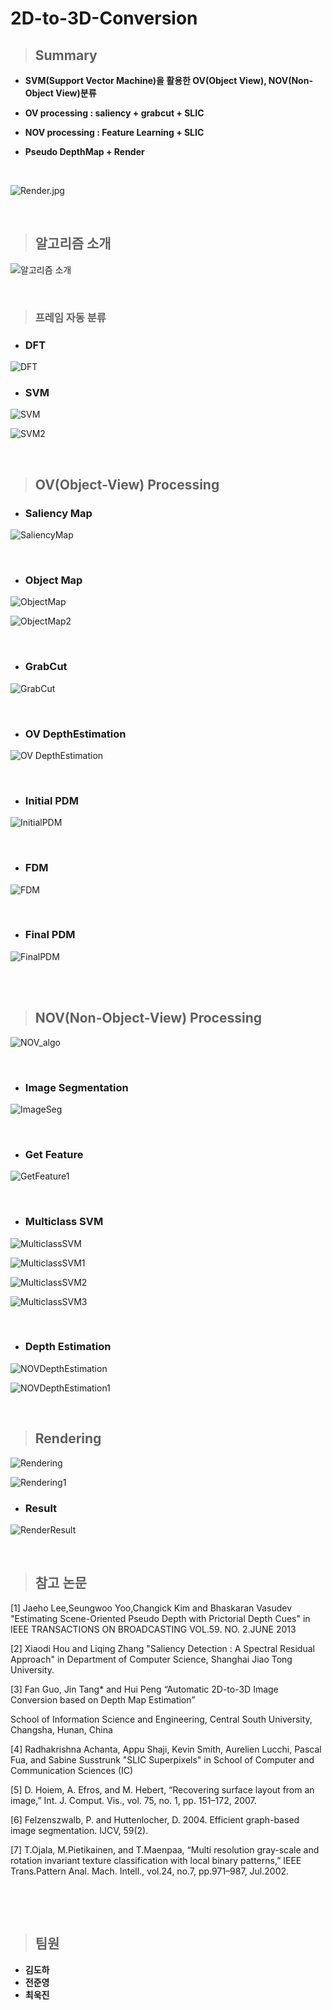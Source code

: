 # 2D-to-3D-Conversion

> ## Summary

* **SVM(Support Vector Machine)을 활용한 OV(Object View), NOV(Non-Object View)분류**

* **OV processing : saliency + grabcut + SLIC**

* **NOV processing : Feature Learning + SLIC**

* **Pseudo DepthMap + Render**



<br/>

![Render.jpg](imgs/Render.jpg)



<br/>

> ## 알고리즘 소개

![알고리즘 소개](imgs/Algorithm.JPG)

<br/>

> ### 프레임 자동 분류



* ### DFT



![DFT](imgs/DFT.JPG)



* ### SVM

![SVM](imgs/SVM.JPG)

![SVM2](imgs/SVM2.JPG)

<br/>

> ## OV(Object-View) Processing



* ### Saliency Map



![SaliencyMap](imgs/SaliencyMap.JPG)



<br/>



* ### Object Map

![ObjectMap](imgs/ObjectMap.JPG)

![ObjectMap2](imgs/ObjectMap2.JPG)

<br/>



- ### GrabCut

![GrabCut](imgs/GrabCut.JPG)



<br/>



- ### OV DepthEstimation

![OV DepthEstimation](imgs/OVDepthEstimation.JPG)

<br/>



- ### Initial PDM

![InitialPDM](imgs/InitialPDM.JPG)



<br/>



- ### FDM

![FDM](imgs/FDM.JPG)



<br/>



- ### Final PDM

![FinalPDM](imgs/FinalPDM.JPG)



<br/>

<br/>

> ## NOV(Non-Object-View) Processing



![NOV_algo](imgs/NOV_algo.JPG)

<br/>



- ### Image Segmentation

![ImageSeg](imgs/ImageSeg.JPG)

<br/>



- ### Get Feature

![GetFeature1](imgs/GetFeature1.JPG)

<br/>

- ### Multiclass SVM

![MulticlassSVM](imgs/MulticlassSVM.JPG)

![MulticlassSVM1](imgs/MulticlassSVM1.JPG)

![MulticlassSVM2](imgs/MulticlassSVM2.JPG)

![MulticlassSVM3](imgs/MulticlassSVM3.JPG)



<br/>



- ### Depth Estimation

![NOVDepthEstimation](imgs/NOVDepthEstimation.JPG)

![NOVDepthEstimation1](imgs/NOVDepthEstimation1.JPG)



<br/>

> ## Rendering

![Rendering](imgs/Rendering.JPG)

![Rendering1](imgs/Rendering1.JPG)

- ### Result

![RenderResult](imgs/RenderResult.JPG)



<br/>

> ## 참고 논문



[1] Jaeho Lee,Seungwoo Yoo,Changick Kim and Bhaskaran Vasudev "Estimating Scene-Oriented Pseudo Depth with Prictorial Depth Cues"  in IEEE TRANSACTIONS ON BROADCASTING VOL.59. NO. 2.JUNE 2013

[2] Xiaodi Hou and Liqing Zhang "Saliency Detection : A Spectral Residual Approach"  in Department of Computer Science, Shanghai Jiao Tong University.

[3] Fan Guo, Jin Tang* and Hui Peng “Automatic 2D-to-3D Image Conversion based on Depth Map Estimation”

School of Information Science and Engineering, Central South University, Changsha, Hunan, China

[4] Radhakrishna Achanta, Appu Shaji, Kevin Smith, Aurelien Lucchi, Pascal Fua, and Sabine Susstrunk  "SLIC Superpixels" in School of Computer and Communication Sciences (IC)

[5] D. Hoiem, A. Efros, and M. Hebert, “Recovering surface layout from an image,” Int. J. Comput. Vis., vol. 75, no. 1, pp. 151–172, 2007.

[6] Felzenszwalb, P. and Huttenlocher, D. 2004. Efficient graph-based image segmentation. IJCV, 59(2).

[7] T.Ojala, M.Pietikainen, and T.Maenpaa, “Multi resolution gray-scale and rotation invariant texture classification with local binary patterns,” IEEE Trans.Pattern Anal. Mach. Intell., vol.24, no.7, pp.971–987, Jul.2002.

​    

<br/>

> ## 팀원

* **김도하**
* **전준영**
* **최욱진**